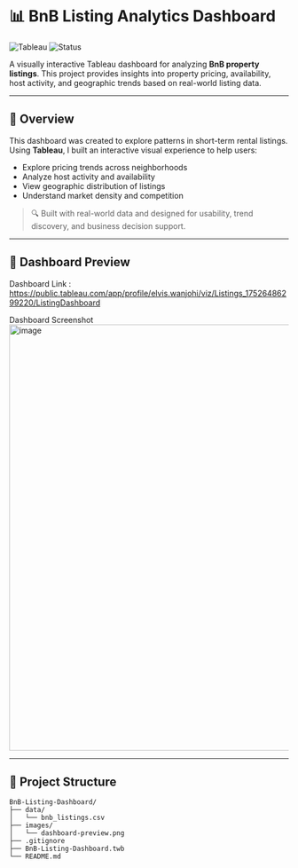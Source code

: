 # 📊 BnB Listing Analytics Dashboard

![Tableau](https://img.shields.io/badge/Visualized%20with-Tableau-E97627?style=flat-square&logo=tableau)
![Status](https://img.shields.io/badge/status-complete-brightgreen?style=flat-square)

A visually interactive Tableau dashboard for analyzing **BnB property listings**. This project provides insights into property pricing, availability, host activity, and geographic trends based on real-world listing data.

---

## 📌 Overview

This dashboard was created to explore patterns in short-term rental listings. Using **Tableau**, I built an interactive visual experience to help users:

- Explore pricing trends across neighborhoods
- Analyze host activity and availability
- View geographic distribution of listings
- Understand market density and competition

> 🔍 Built with real-world data and designed for usability, trend discovery, and business decision support.

---

## 📸 Dashboard Preview

Dashboard Link : https://public.tableau.com/app/profile/elvis.wanjohi/viz/Listings_17526486299220/ListingDashboard

Dashboard Screenshot
<img width="1366" height="768" alt="image" src="https://github.com/user-attachments/assets/8cfd2ff8-d05d-4236-a5ae-775677b4e883" />


---

## 📂 Project Structure

```text
BnB-Listing-Dashboard/
├── data/
│   └── bnb_listings.csv
├── images/
│   └── dashboard-preview.png
├── .gitignore
├── BnB-Listing-Dashboard.twb
└── README.md
